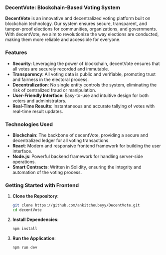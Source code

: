 

### DecentVote: Blockchain-Based Voting System

**DecentVote** is an innovative and decentralized voting platform built on blockchain technology. Our system ensures secure, transparent, and tamper-proof elections for communities, organizations, and governments. With decentVote, we aim to revolutionize the way elections are conducted, making them more reliable and accessible for everyone.

### Features
- **Security**: Leveraging the power of blockchain, decentVote ensures that all votes are securely recorded and immutable.
- **Transparency**: All voting data is public and verifiable, promoting trust and fairness in the electoral process.
- **Decentralization**: No single entity controls the system, eliminating the risk of centralized fraud or manipulation.
- **User-Friendly Interface**: Easy-to-use and intuitive design for both voters and administrators.
- **Real-Time Results**: Instantaneous and accurate tallying of votes with real-time result updates.

### Technologies Used
- **Blockchain**: The backbone of decentVote, providing a secure and decentralized ledger for all voting transactions.
- **React**: Modern and responsive frontend framework for building the user interface.
- **Node.js**: Powerful backend framework for handling server-side operations.
- **Smart Contracts**: Written in Solidity, ensuring the integrity and automation of the voting process.

### Getting Started with Frontend
1. **Clone the Repository**:
   ```bash
   git clone https://github.com/ankitchoubeyy/DecentVote.git
   cd decentVote
   ```
2. **Install Dependencies**:
   ```bash
   npm install
   ```
3. **Run the Application**:
   ```bash
   npm run dev
   ```


